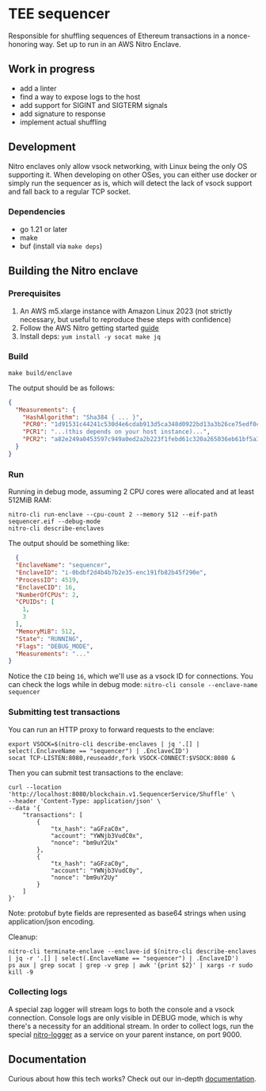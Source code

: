 # TEE sequencer

Responsible for shuffling sequences of Ethereum transactions in a nonce-honoring way.
Set up to run in an AWS Nitro Enclave.

## Work in progress

- add a linter
- find a way to expose logs to the host
- add support for SIGINT and SIGTERM signals
- add signature to response
- implement actual shuffling

## Development

Nitro enclaves only allow vsock networking, with Linux being the only OS supporting it.
When developing on other OSes, you can either use docker or simply run the sequencer as is, which will detect the lack
of vsock support and fall back to a regular TCP socket.

### Dependencies

- go 1.21 or later
- make
- buf (install via `make deps`)

## Building the Nitro enclave

### Prerequisites

1. An AWS m5.xlarge instance with Amazon Linux 2023 (not strictly necessary, but useful to reproduce these steps with
   confidence)
2. Follow the AWS Nitro getting started [guide](https://docs.aws.amazon.com/enclaves/latest/user/getting-started.html)
3. Install deps: ```yum install -y socat make jq```

### Build

```shell
make build/enclave
```

The output should be as follows:

```json
{
  "Measurements": {
    "HashAlgorithm": "Sha384 { ... }",
    "PCR0": "1d91531c44241c530d4e6cdab913d5ca348d0922bd13a3b26ce75edf0c249707b38b1a53ac39461e79ae82c483e695ee",
    "PCR1": "...(this depends on your host instance)...",
    "PCR2": "a82e249a0453597c949a0ed2a2b223f1febd61c320a265036eb61bf5a3397d2603e19d7cb930ccf8d5bb2ee720fd9c13"
  }
}
```

### Run

Running in debug mode, assuming 2 CPU cores were allocated and at least 512MiB RAM:

```shell
nitro-cli run-enclave --cpu-count 2 --memory 512 --eif-path sequencer.eif --debug-mode
nitro-cli describe-enclaves
```

The output should be something like:

```json
  {
  "EnclaveName": "sequencer",
  "EnclaveID": "i-0bdbf2d4b4b7b2e35-enc191fb82b45f290e",
  "ProcessID": 4519,
  "EnclaveCID": 16,
  "NumberOfCPUs": 2,
  "CPUIDs": [
    1,
    3
  ],
  "MemoryMiB": 512,
  "State": "RUNNING",
  "Flags": "DEBUG_MODE",
  "Measurements": "..."
}
```

Notice the `CID` being `16`, which we'll use as a vsock ID for connections.
You can check the logs while in debug mode: ```nitro-cli console --enclave-name sequencer```

### Submitting test transactions

You can run an HTTP proxy to forward requests to the enclave:

```shell
export VSOCK=$(nitro-cli describe-enclaves | jq '.[] | select(.EnclaveName == "sequencer") | .EnclaveCID')
socat TCP-LISTEN:8080,reuseaddr,fork VSOCK-CONNECT:$VSOCK:8080 &
```

Then you can submit test transactions to the enclave:

```shell
curl --location 'http://localhost:8080/blockchain.v1.SequencerService/Shuffle' \
--header 'Content-Type: application/json' \
--data '{
    "transactions": [
        {
            "tx_hash": "aGFzaC0x",
            "account": "YWNjb3VudC0x",
            "nonce": "bm9uY2Ux"
        },
        {
            "tx_hash": "aGFzaC0y",
            "account": "YWNjb3VudC0y",
            "nonce": "bm9uY2Uy"
        }
    ]
}'
```

Note: protobuf byte fields are represented as base64 strings when using application/json encoding.

Cleanup:

```shell
nitro-cli terminate-enclave --enclave-id $(nitro-cli describe-enclaves | jq -r '.[] | select(.EnclaveName == "sequencer") | .EnclaveID')
ps aux | grep socat | grep -v grep | awk '{print $2}' | xargs -r sudo kill -9
```

### Collecting logs

A special zap logger will stream logs to both the console and a vsock connection.
Console logs are only visible in DEBUG mode, which is why there's a necessity for an additional stream.
In order to collect logs, run the special [nitro-logger](https://github.com/canary-x/nitro-logger) as a service on your
parent instance, on port 9000.

## Documentation

Curious about how this tech works? Check out our in-depth [documentation](DOC.md).